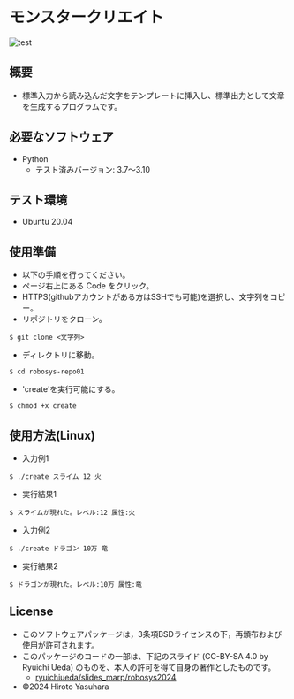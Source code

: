 # モンスタークリエイト
![test](https://github.com/kurese-ru/robosys-repo01/actions/workflows/test.yml/badge.svg)
## 概要
- 標準入力から読み込んだ文字をテンプレートに挿入し、標準出力として文章を生成するプログラムです。
## 必要なソフトウェア
- Python
  - テスト済みバージョン: 3.7〜3.10
## テスト環境
- Ubuntu 20.04
## 使用準備
- 以下の手順を行ってください。
- ページ右上にある Code をクリック。
- HTTPS(githubアカウントがある方はSSHでも可能)を選択し、文字列をコピー。
- リポジトリをクローン。
```
$ git clone <文字列>
```
- ディレクトリに移動。
```
$ cd robosys-repo01
```
- 'create'を実行可能にする。
```
$ chmod +x create
```
## 使用方法(Linux)
- 入力例1
```
$ ./create スライム 12 火
```
- 実行結果1
```
$ スライムが現れた。レベル:12 属性:火
```
- 入力例2
```
$ ./create ドラゴン 10万 竜
```
- 実行結果2
```
$ ドラゴンが現れた。レベル:10万 属性:竜
```
## License
- このソフトウェアパッケージは，3条項BSDライセンスの下，再頒布および使用が許可されます。
- このパッケージのコードの一部は、下記のスライド (CC-BY-SA 4.0 by Ryuichi Ueda) のものを、本人の許可を得て自身の著作としたものです。
  - [ryuichiueda/slides_marp/robosys2024](https://github.com/ryuichiueda/slides_marp/tree/master/robosys2024)
- ©2024 Hiroto Yasuhara
